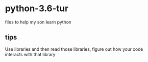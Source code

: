 # python-3.6-tur
files to help my son learn python
## tips
Use libraries and then read those libraries, figure out how your code interacts with that library
